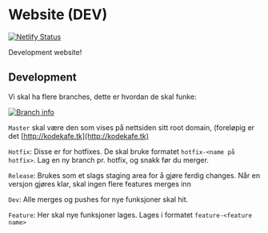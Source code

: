 # Website (DEV)


[![Netlify Status](https://api.netlify.com/api/v1/badges/63bc5198-1b67-4dfe-b36b-22621469c564/deploy-status)](https://app.netlify.com/sites/boring-torvalds-37103a/deploys)

Development website!

## Development

Vi skal ha flere branches, dette er hvordan de skal funke:

[![Branch info](https://i.pinimg.com/originals/d6/06/ac/d606ac0eca71d6ead76c73d7aa08d51b.png)]()

`Master` skal være den som vises på nettsiden sitt root domain, (foreløpig er det [http://kodekafe.tk](http://kodekafe.tk)

`Hotfix`: Disse er for hotfixes. De skal bruke formatet `hotfix-<name på hotfix>`. Lag en ny branch pr. hotfix, og snakk før du merger.

`Release`: Brukes som et slags staging area for å gjøre ferdig changes. Når en versjon gjøres klar, skal ingen flere features merges inn

`Dev`: Alle merges og pushes for nye funksjoner skal hit.

`Feature`: Her skal nye funksjoner lages. Lages i formatet `feature-<feature name>`
